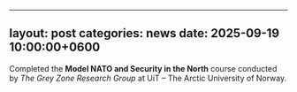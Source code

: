 
---
layout: post
categories: news
date: 2025-09-19 10:00:00+0600
---

Completed the **Model NATO and Security in the North** course conducted by *The Grey Zone Research Group* at UiT – The Arctic University of Norway.
